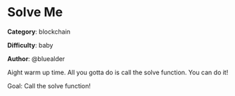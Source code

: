Solve Me
============

**Category**: blockchain

**Difficulty**: baby

**Author**: @bluealder

Aight warm up time. All you gotta do is call the solve function. You can do it!

Goal: Call the solve function!